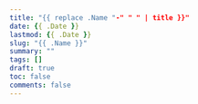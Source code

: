 ```yaml
---
title: "{{ replace .Name "-" " " | title }}"
date: {{ .Date }}
lastmod: {{ .Date }}
slug: "{{ .Name }}"
summary: ""
tags: []
draft: true
toc: false
comments: false
---
```


